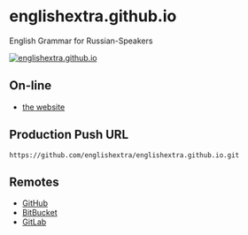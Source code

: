 # englishextra.github.io

English Grammar for Russian-Speakers

[![englishextra.github.io](https://farm6.staticflickr.com/5457/31052821490_f143f1f5f6_o.jpg)](https://englishextra.github.io/)

## On-line

 - [the website](https://englishextra.github.io/)
 
## Production Push URL

```
https://github.com/englishextra/englishextra.github.io.git
```

## Remotes

 - [GitHub](https://github.com/englishextra/englishextra.github.io)
 - [BitBucket](https://bitbucket.org/englishextra/englishextra.github.io)
 - [GitLab](https://gitlab.com/englishextra/englishextra.github.io)
